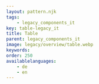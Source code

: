 ```yaml
---
layout: pattern.njk
tags: 
    - legacy_components_it
key: table-legacy_it
title: Table
parent: legacy_components_it
image: legacy/overview/table.webp
keywords: 
order: 250
availablelanguages: 
    - de
    - en
---
```


